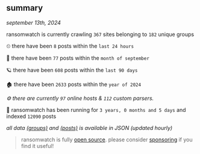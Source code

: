 
## summary
_september 13th, 2024_

ransomwatch is currently crawling `367` sites belonging to `182` unique groups

⏲ there have been `8` posts within the `last 24 hours`

🦈 there have been `77` posts within the `month of september`

🪐 there have been `608` posts within the `last 90 days`

🏚 there have been `2633` posts within the `year of 2024`

_⚙️ there are currently `97` online hosts & `112` custom parsers._

🦕 ransomwatch has been running for `3 years, 0 months and 5 days` and indexed `12090` posts

_all data  [(groups)](http://ransomwhat.telemetry.ltd/groups) and [(posts)](http://ransomwhat.telemetry.ltd/posts) is available in JSON (updated hourly)_

> ransomwatch is fully [open source](https://github.com/joshhighet/ransomwatch#ransomwatch--). please consider [sponsoring](https://github.com/sponsors/joshhighet) if you find it useful!
